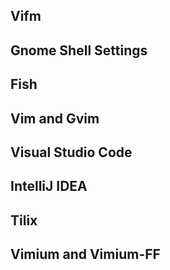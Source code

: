 
Vifm
----


Gnome Shell Settings
--------------------


Fish
----


Vim and Gvim
------------


Visual Studio Code
------------------


IntelliJ IDEA
-------------


Tilix
-----

Vimium and Vimium-FF
--------------------
